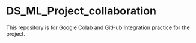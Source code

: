 # DS_ML_Project_collaboration
This repository is for Google Colab and GitHub Integration practice for the project.
